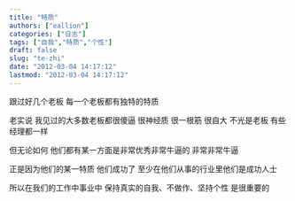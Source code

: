 ```yaml
---
title: "特质"
authors: ["eallion"]
categories: ["日志"]
tags: ["自我","特质","个性"]
draft: false
slug: "te-zhi"
date: "2012-03-04 14:17:12"
lastmod: "2012-03-04 14:17:12"
---
```


跟过好几个老板
每一个老板都有独特的特质

老实说
我见过的大多数老板都很傻逼
很神经质
很一根筋
很自大
不光是老板
有些经理都一样

但无论如何
他们都有某一方面是非常优秀非常牛逼的
非常非常牛逼

正是因为他们的某一特质
他们成功了
至少在他们从事的行业里他们是成功人士

所以在我们的工作中事业中
保持真实的自我、不做作、坚持个性
是很重要的
